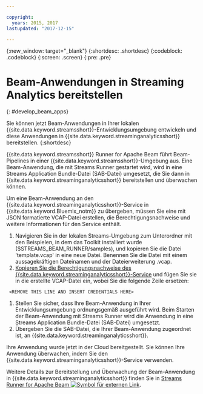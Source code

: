 ```yaml
---

copyright:
  years: 2015, 2017
lastupdated: "2017-12-15"

---
```


<!-- Attribute definitions -->
{:new_window: target="_blank"}
{:shortdesc: .shortdesc}
{:codeblock: .codeblock}
{:screen: .screen}
{:pre: .pre}

# Beam-Anwendungen in Streaming Analytics bereitstellen
{: #develop_beam_apps}

Sie können jetzt Beam-Anwendungen in Ihrer lokalen {{site.data.keyword.streamsshort}}-Entwicklungsumgebung entwickeln und diese Anwendungen in {{site.data.keyword.streaminganalyticsshort}} bereitstellen.
{:shortdesc}

{{site.data.keyword.streamsshort}} Runner for Apache Beam führt Beam-Pipelines in einer {{site.data.keyword.streamsshort}}-Umgebung aus. Eine Beam-Anwendung, die mit Streams Runner gestartet wird, wird in eine Streams Application Bundle-Datei (SAB-Datei) umgesetzt, die Sie dann in {{site.data.keyword.streaminganalyticsshort}} bereitstellen und überwachen können.

Um eine Beam-Anwendung an den {{site.data.keyword.streaminganalyticsshort}}-Service in {{site.data.keyword.Bluemix_notm}} zu übergeben, müssen Sie eine mit JSON formatierte VCAP-Datei erstellen, die Berechtigungsnachweise und weitere Informationen für den Service enthält.

1. Navigieren Sie in der lokalen Streams-Umgebung zum Unterordner mit den Beispielen, in dem das Toolkit installiert wurde ($STREAMS_BEAM_RUNNER/samples), und kopieren Sie die Datei 'template.vcap' in eine neue Datei. Benennen Sie die Datei mit einem aussagekräftigen Dateinamen und der Dateierweiterung .vcap.
1. [Kopieren Sie die Berechtigungsnachweise des {{site.data.keyword.streaminganalyticsshort}}-Service](/docs/services/StreamingAnalytics/r_vcap_services.html) und fügen Sie sie in die erstellte VCAP-Datei ein, wobei Sie die folgende Zeile ersetzen:
```
 <REMOVE THIS LINE AND INSERT CREDENTIALS HERE>
 ```
1. Stellen Sie sicher, dass Ihre Beam-Anwendung in Ihrer Entwicklungsumgebung ordnungsgemäß ausgeführt wird. Beim Starten der Beam-Anwendung mit Streams Runner wird die Anwendung in eine Streams Application Bundle-Datei (SAB-Datei) umgesetzt.
1. Übergeben Sie die SAB-Datei, die Ihrer Beam-Anwendung zugeordnet ist, an {{site.data.keyword.streaminganalyticsshort}}.

Ihre Anwendung wurde jetzt in der Cloud bereitgestellt. Sie können Ihre Anwendung überwachen, indem Sie den {{site.data.keyword.streaminganalyticsshort}}-Service verwenden.

Weitere Details zur Bereitstellung und Überwachung der Beam-Anwendung in {{site.data.keyword.streaminganalyticsshort}} finden Sie in [Streams Runner for Apache Beam ![Symbol für externen Link](../../icons/launch-glyph.svg "Symbol für externen Link")](https://ibmstreams.github.io/streamsx.documentation/docs/beamrunner/beamrunner-1-intro/).
